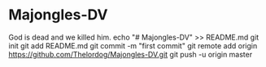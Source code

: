 # Majongles-DV
God is dead and we killed him.
echo "# Majongles-DV" >> README.md
git init
git add README.md
git commit -m "first commit"
git remote add origin https://github.com/Thelordog/Majongles-DV.git
git push -u origin master
